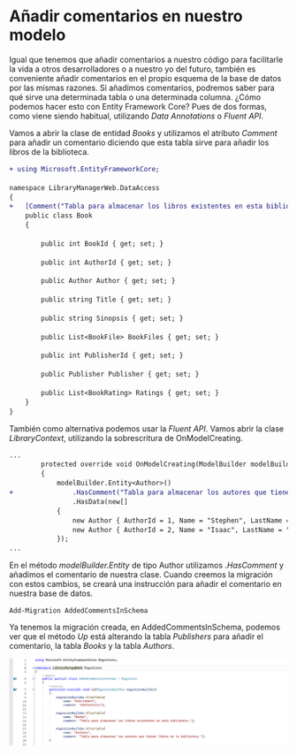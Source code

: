 # Añadir comentarios en nuestro modelo

Igual que tenemos que añadir comentarios a nuestro código para facilitarle la vida a otros desarrolladores o a nuestro yo del futuro, también es conveniente añadir comentarios en el propio esquema de la base de datos por las mismas razones. Si añadimos comentarios, podremos saber para qué sirve una determinada tabla o una determinada columna. ¿Cómo podemos hacer esto con Entity Framework Core? Pues de dos formas, como viene siendo habitual, utilizando _Data Annotations_ o _Fluent API_.

Vamos a abrir la clase de entidad _Books_ y utilizamos el atributo _Comment_ para añadir un comentario diciendo que esta tabla sirve para añadir los libros de la biblioteca.

```diff
+ using Microsoft.EntityFrameworkCore;

namespace LibraryManagerWeb.DataAccess
{
+   [Comment("Tabla para almacenar los libros existentes en esta biblioteca")]
    public class Book
    {

        public int BookId { get; set; }

        public int AuthorId { get; set; }

        public Author Author { get; set; }

        public string Title { get; set; }

        public string Sinopsis { get; set; }

        public List<BookFile> BookFiles { get; set; }

        public int PublisherId { get; set; }

        public Publisher Publisher { get; set; }

        public List<BookRating> Ratings { get; set; }
    }
}
```

También como alternativa podemos usar la _Fluent API_. Vamos abrir la clase _LibraryContext_, utilizando la sobrescritura de OnModelCreating.

```diff
...
        protected override void OnModelCreating(ModelBuilder modelBuilder)
        {
            modelBuilder.Entity<Author>()
+               .HasComment("Tabla para almacenar los autores que tienen libros en la biblioteca.")
                .HasData(new[]
            {
                new Author { AuthorId = 1, Name = "Stephen", LastName = "King" },
                new Author { AuthorId = 2, Name = "Isaac", LastName = "Asimov" }
            });
...
```

En el método _modelBuilder.Entity_ de tipo Author utilizamos _.HasComment_ y añadimos el comentario de nuestra clase. Cuando creemos la migración con estos cambios, se creará una instrucción para añadir el comentario en nuestra base de datos.

```console
Add-Migration AddedCommentsInSchema
```

Ya tenemos la migración creada, en AddedCommentsInSchema, podemos ver que el método _Up_ está alterando la tabla _Publishers_ para añadir el comentario, la tabla _Books_ y la tabla _Authors_.

<img src="./content/add-comments-schema.png" style="zoom:80%">